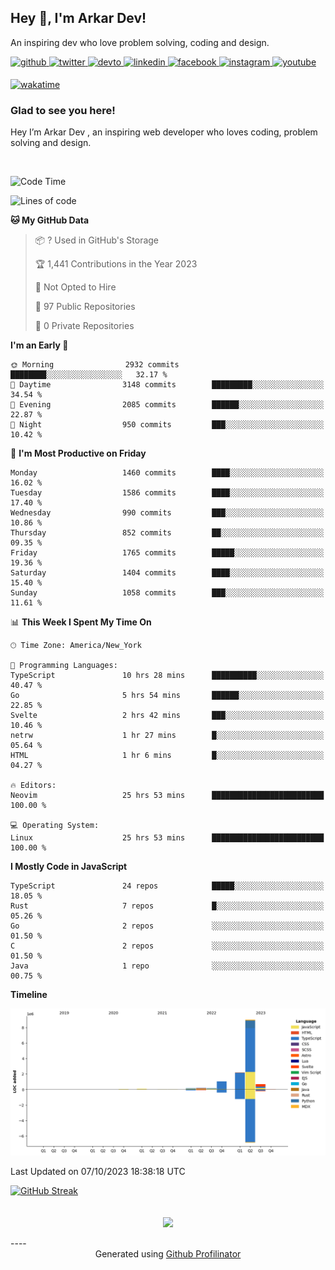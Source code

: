 ## Hey 👋, I'm Arkar Dev!  

An inspiring dev who love problem solving, coding and design.

<a href="https://github.com/Riley1101" target="_blank">
<img src=https://img.shields.io/badge/github-%2324292e.svg?&style=for-the-badge&logo=github&logoColor=white alt=github style="margin-bottom: 5px;" />
</a>
<a href="https://twitter.com/arkardev" target="_blank">
<img src=https://img.shields.io/badge/twitter-%2300acee.svg?&style=for-the-badge&logo=twitter&logoColor=white alt=twitter style="margin-bottom: 5px;" />
</a>
<a href="https://dev.to/riley1101" target="_blank">
<img src=https://img.shields.io/badge/dev.to-%2308090A.svg?&style=for-the-badge&logo=dev.to&logoColor=white alt=devto style="margin-bottom: 5px;" />
</a>
<a href="https://linkedin.com/in/arkar-kaung-myat" target="_blank">
<img src=https://img.shields.io/badge/linkedin-%231E77B5.svg?&style=for-the-badge&logo=linkedin&logoColor=white alt=linkedin style="margin-bottom: 5px;" />
</a>
<a href="https://www.facebook.com/riley.eileen.75" target="_blank">
<img src=https://img.shields.io/badge/facebook-%232E87FB.svg?&style=for-the-badge&logo=facebook&logoColor=white alt=facebook style="margin-bottom: 5px;" />
</a>
<a href="https://instagram.com/rileys1101" target="_blank">
<img src=https://img.shields.io/badge/instagram-%23000000.svg?&style=for-the-badge&logo=instagram&logoColor=white alt=instagram style="margin-bottom: 5px;" />
</a>
<a href="https://www.youtube.com/channel/UC_RfEQCC3gL2AzsFFAABikg" target="_blank">
<img src=https://img.shields.io/badge/youtube-%23EE4831.svg?&style=for-the-badge&logo=youtube&logoColor=white alt=youtube style="margin-bottom: 5px;" />
</a>  
  
[![wakatime](https://wakatime.com/badge/user/cf23b6e3-75f8-4c04-b0e3-273191c8d2ec.svg)](https://wakatime.com/@cf23b6e3-75f8-4c04-b0e3-273191c8d2ec)


### Glad to see you here!  
Hey I’m Arkar Dev , an inspiring web developer who loves coding, problem solving and design.

<br/>

<!--START_SECTION:waka-->
![Code Time](http://img.shields.io/badge/Code%20Time-640%20hrs%204%20mins-blue)

![Lines of code](https://img.shields.io/badge/From%20Hello%20World%20I%27ve%20Written-13.7%20million%20lines%20of%20code-blue)

**🐱 My GitHub Data** 

> 📦 ? Used in GitHub's Storage 
 > 
> 🏆 1,441 Contributions in the Year 2023
 > 
> 🚫 Not Opted to Hire
 > 
> 📜 97 Public Repositories 
 > 
> 🔑 0 Private Repositories 
 > 
**I'm an Early 🐤** 

```text
🌞 Morning                2932 commits        ████████░░░░░░░░░░░░░░░░░   32.17 % 
🌆 Daytime                3148 commits        █████████░░░░░░░░░░░░░░░░   34.54 % 
🌃 Evening                2085 commits        ██████░░░░░░░░░░░░░░░░░░░   22.87 % 
🌙 Night                  950 commits         ███░░░░░░░░░░░░░░░░░░░░░░   10.42 % 
```
📅 **I'm Most Productive on Friday** 

```text
Monday                   1460 commits        ████░░░░░░░░░░░░░░░░░░░░░   16.02 % 
Tuesday                  1586 commits        ████░░░░░░░░░░░░░░░░░░░░░   17.40 % 
Wednesday                990 commits         ███░░░░░░░░░░░░░░░░░░░░░░   10.86 % 
Thursday                 852 commits         ██░░░░░░░░░░░░░░░░░░░░░░░   09.35 % 
Friday                   1765 commits        █████░░░░░░░░░░░░░░░░░░░░   19.36 % 
Saturday                 1404 commits        ████░░░░░░░░░░░░░░░░░░░░░   15.40 % 
Sunday                   1058 commits        ███░░░░░░░░░░░░░░░░░░░░░░   11.61 % 
```


📊 **This Week I Spent My Time On** 

```text
🕑︎ Time Zone: America/New_York

💬 Programming Languages: 
TypeScript               10 hrs 28 mins      ██████████░░░░░░░░░░░░░░░   40.47 % 
Go                       5 hrs 54 mins       ██████░░░░░░░░░░░░░░░░░░░   22.85 % 
Svelte                   2 hrs 42 mins       ███░░░░░░░░░░░░░░░░░░░░░░   10.46 % 
netrw                    1 hr 27 mins        █░░░░░░░░░░░░░░░░░░░░░░░░   05.64 % 
HTML                     1 hr 6 mins         █░░░░░░░░░░░░░░░░░░░░░░░░   04.27 % 

🔥 Editors: 
Neovim                   25 hrs 53 mins      █████████████████████████   100.00 % 

💻 Operating System: 
Linux                    25 hrs 53 mins      █████████████████████████   100.00 % 
```

**I Mostly Code in JavaScript** 

```text
TypeScript               24 repos            █████░░░░░░░░░░░░░░░░░░░░   18.05 % 
Rust                     7 repos             █░░░░░░░░░░░░░░░░░░░░░░░░   05.26 % 
Go                       2 repos             ░░░░░░░░░░░░░░░░░░░░░░░░░   01.50 % 
C                        2 repos             ░░░░░░░░░░░░░░░░░░░░░░░░░   01.50 % 
Java                     1 repo              ░░░░░░░░░░░░░░░░░░░░░░░░░   00.75 % 
```



**Timeline**

![Lines of Code chart](https://raw.githubusercontent.com/Riley1101/Riley1101/main/assets/bar_graph.png)


 Last Updated on 07/10/2023 18:38:18 UTC
<!--END_SECTION:waka-->

[![GitHub Streak](https://streak-stats.demolab.com?user=Riley1101)](https://git.io/streak-stats)
  
<br/>  
<div align="center">
<img src="https://komarev.com/ghpvc/?username=Riley1101&&style=flat-square" align="center" />
</div>  
<br/>  
----
<div align="center">Generated using <a href="https://profilinator.rishav.dev/" target="_blank">Github Profilinator</a></div>

